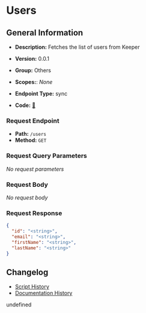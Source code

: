 # Users

## General Information
- **Description:** Fetches the list of users from Keeper

- **Version:** 0.0.1
- **Group:** Others
- **Scopes:**: _None_
- **Endpoint Type:** sync
- **Code:** [🔗](https://github.com/NangoHQ/integration-templates/tree/main/integrations/keeper-scim/syncs/users.ts)

### Request Endpoint

- **Path:** `/users`
- **Method:** `GET`

### Request Query Parameters

_No request parameters_

### Request Body

_No request body_

### Request Response

```json
{
  "id": "<string>",
  "email": "<string>",
  "firstName": "<string>",
  "lastName": "<string>"
}
```

## Changelog


- [Script History](https://github.com/NangoHQ/integration-templates/commits/main/integrations/keeper-scim/syncs/users.ts)
- [Documentation History](https://github.com/NangoHQ/integration-templates/commits/main/integrations/keeper-scim/syncs/users.md)

<!-- END  GENERATED CONTENT -->

undefined